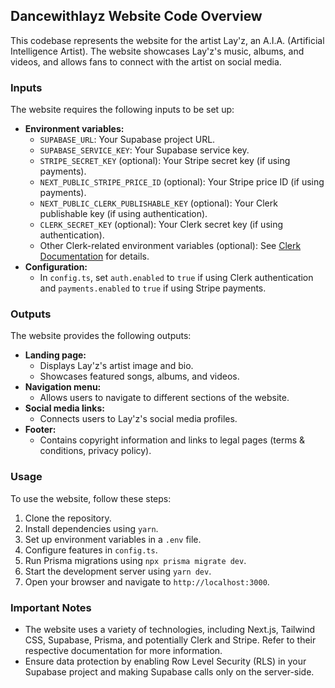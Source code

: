 ## Dancewithlayz Website Code Overview

This codebase represents the website for the artist Lay'z, an A.I.A. (Artificial Intelligence Artist). The website showcases Lay'z's music, albums, and videos, and allows fans to connect with the artist on social media.

### Inputs

The website requires the following inputs to be set up:

- **Environment variables:**
    - `SUPABASE_URL`: Your Supabase project URL.
    - `SUPABASE_SERVICE_KEY`: Your Supabase service key.
    - `STRIPE_SECRET_KEY` (optional): Your Stripe secret key (if using payments).
    - `NEXT_PUBLIC_STRIPE_PRICE_ID` (optional): Your Stripe price ID (if using payments).
    - `NEXT_PUBLIC_CLERK_PUBLISHABLE_KEY` (optional): Your Clerk publishable key (if using authentication).
    - `CLERK_SECRET_KEY` (optional): Your Clerk secret key (if using authentication).
    - Other Clerk-related environment variables (optional): See [Clerk Documentation](https://clerk.dev/docs) for details.
- **Configuration:**
    - In `config.ts`, set `auth.enabled` to `true` if using Clerk authentication and `payments.enabled` to `true` if using Stripe payments.

### Outputs

The website provides the following outputs:

- **Landing page:**
    - Displays Lay'z's artist image and bio.
    - Showcases featured songs, albums, and videos.
- **Navigation menu:**
    - Allows users to navigate to different sections of the website.
- **Social media links:**
    - Connects users to Lay'z's social media profiles.
- **Footer:**
    - Contains copyright information and links to legal pages (terms & conditions, privacy policy).

### Usage

To use the website, follow these steps:

1. Clone the repository.
2. Install dependencies using `yarn`.
3. Set up environment variables in a `.env` file.
4. Configure features in `config.ts`.
5. Run Prisma migrations using `npx prisma migrate dev`.
6. Start the development server using `yarn dev`.
7. Open your browser and navigate to `http://localhost:3000`.

### Important Notes

- The website uses a variety of technologies, including Next.js, Tailwind CSS, Supabase, Prisma, and potentially Clerk and Stripe. Refer to their respective documentation for more information.
- Ensure data protection by enabling Row Level Security (RLS) in your Supabase project and making Supabase calls only on the server-side.
